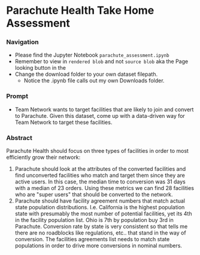 # Parachute Health Take Home Assessment 


### Navigation
- Please find the Jupyter Notebook `parachute_assessment.ipynb` 
- Remember to view in `rendered blob` and not `source blob` aka the Page looking button in the 
- Change the download folder to your own dataset filepath. 
  - Notice the .ipynb file calls out my own Downloads folder. 


### Prompt
- Team Network wants to target facilities that are likely to join and convert to Parachute. Given this dataset, come up with a data-driven way for Team Network to target these facilities.


### Abstract
Parachute Health should focus on three types of facilities in order to most efficiently grow their network:
1. Parachute should look at the attributes of the converted facilities and find unconverted facilities who match and target them since they are active users. In this case, the median time to conversion was 31 days with a median of 23 orders. Using these metrics we can find 28 facilities who are "super users" that should be converted to the network. 
2. Parachute should have facility agreement numbers that match actual state population distributions.  I.e. California is the highest population state with presumably the most number of potential facilities, yet its 4th in the facility population list.  Ohio is 7th by population buy 3rd in Parachute. Conversion rate by state is very consistent so that tells me there are no roadblocks like regulations, etc.. that stand in the way of conversion.  The facilities agreements list needs to match state populations in order to drive more conversions in nominal numbers. 


